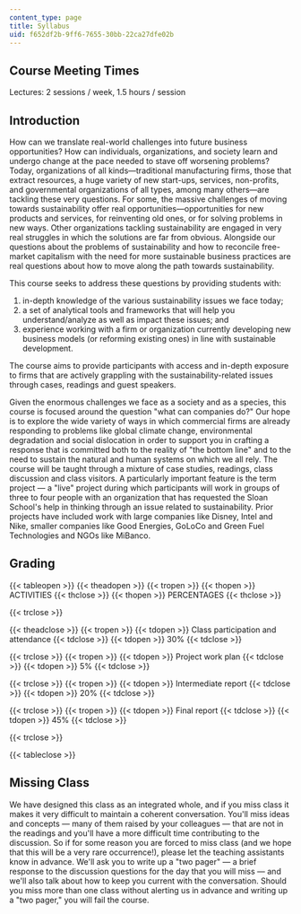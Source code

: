 ```yaml
---
content_type: page
title: Syllabus
uid: f652df2b-9ff6-7655-30bb-22ca27dfe02b
---
```


Course Meeting Times
--------------------

Lectures: 2 sessions / week, 1.5 hours / session

Introduction
------------

How can we translate real-world challenges into future business opportunities? How can individuals, organizations, and society learn and undergo change at the pace needed to stave off worsening problems? Today, organizations of all kinds—traditional manufacturing firms, those that extract resources, a huge variety of new start-ups, services, non-profits, and governmental organizations of all types, among many others—are tackling these very questions. For some, the massive challenges of moving towards sustainability offer real opportunities—opportunities for new products and services, for reinventing old ones, or for solving problems in new ways. Other organizations tackling sustainability are engaged in very real struggles in which the solutions are far from obvious. Alongside our questions about the problems of sustainability and how to reconcile free-market capitalism with the need for more sustainable business practices are real questions about how to move along the path towards sustainability.

This course seeks to address these questions by providing students with:

1.  in-depth knowledge of the various sustainability issues we face today;
2.  a set of analytical tools and frameworks that will help you understand/analyze as well as impact these issues; and
3.  experience working with a firm or organization currently developing new business models (or reforming existing ones) in line with sustainable development.

The course aims to provide participants with access and in-depth exposure to firms that are actively grappling with the sustainability-related issues through cases, readings and guest speakers.

Given the enormous challenges we face as a society and as a species, this course is focused around the question "what can companies do?" Our hope is to explore the wide variety of ways in which commercial firms are already responding to problems like global climate change, environmental degradation and social dislocation in order to support you in crafting a response that is committed both to the reality of "the bottom line" and to the need to sustain the natural and human systems on which we all rely. The course will be taught through a mixture of case studies, readings, class discussion and class visitors. A particularly important feature is the term project — a "live" project during which participants will work in groups of three to four people with an organization that has requested the Sloan School's help in thinking through an issue related to sustainability. Prior projects have included work with large companies like Disney, Intel and Nike, smaller companies like Good Energies, GoLoCo and Green Fuel Technologies and NGOs like MiBanco.

Grading
-------

{{< tableopen >}}
{{< theadopen >}}
{{< tropen >}}
{{< thopen >}}
ACTIVITIES
{{< thclose >}}
{{< thopen >}}
PERCENTAGES
{{< thclose >}}

{{< trclose >}}

{{< theadclose >}}
{{< tropen >}}
{{< tdopen >}}
Class participation and attendance
{{< tdclose >}}
{{< tdopen >}}
30%
{{< tdclose >}}

{{< trclose >}}
{{< tropen >}}
{{< tdopen >}}
Project work plan
{{< tdclose >}}
{{< tdopen >}}
5%
{{< tdclose >}}

{{< trclose >}}
{{< tropen >}}
{{< tdopen >}}
Intermediate report
{{< tdclose >}}
{{< tdopen >}}
20%
{{< tdclose >}}

{{< trclose >}}
{{< tropen >}}
{{< tdopen >}}
Final report
{{< tdclose >}}
{{< tdopen >}}
45%
{{< tdclose >}}

{{< trclose >}}

{{< tableclose >}}

Missing Class
-------------

We have designed this class as an integrated whole, and if you miss class it makes it very difficult to maintain a coherent conversation. You'll miss ideas and concepts — many of them raised by your colleagues — that are not in the readings and you'll have a more difficult time contributing to the discussion. So if for some reason you are forced to miss class (and we hope that this will be a very rare occurrence!), please let the teaching assistants know in advance. We'll ask you to write up a "two pager" — a brief response to the discussion questions for the day that you will miss — and we'll also talk about how to keep you current with the conversation. Should you miss more than one class without alerting us in advance and writing up a "two pager," you will fail the course.